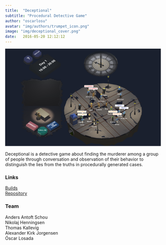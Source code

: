 ```yaml
---
title:  "Deceptional"
subtitle: "Procedural Detective Game"
author: "oscarlosu"
avatar: "img/authors/trumpet_icon.png"
image: "img/deceptional_cover.png"
date:   2016-05-20 12:12:12
---
```


![In-game image](img/deceptional_cover.png)

Deceptional is a detective game about finding the murderer among a group of people through conversation and observation of their behavior to distinguish the lies from the truths in procedurally generated cases.

### Links

[Builds](https://drive.google.com/open?id=0BwNZ_KkAVmdRZTBOQnAxZDh5U0U)  
[Repository](https://github.com/oscarlosu/Nomoreno.git)

### Team

Anders Antoft Schou  
Nikolaj Henningsen  
Thomas Kallevig  
Alexander Kirk Jorgensen  
Óscar Losada  
